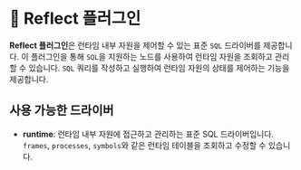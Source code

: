 # 🔧 Reflect 플러그인

**Reflect 플러그인**은 런타임 내부 자원을 제어할 수 있는 표준 `SQL` 드라이버를 제공합니다. 이 플러그인을 통해 `SQL`을 지원하는 노드를 사용하여 런타임 자원을 조회하고 관리할 수 있습니다.
`SQL` 쿼리를 작성하고 실행하여 런타임 자원의 상태를 제어하는 기능을 제공합니다.

## 사용 가능한 드라이버

- **runtime**: 런타임 내부 자원에 접근하고 관리하는 표준 SQL 드라이버입니다. `frames`, `processes`, `symbols`와 같은 런타임 테이블을 조회하고 수정할 수 있습니다.
